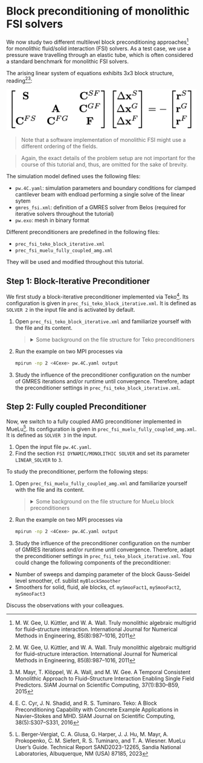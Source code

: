 # Block preconditioning of monolithic FSI solvers

We now study two different multilevel block preconditioning approaches[^1] for monolithic fluid/solid interaction (FSI) solvers. As a test case, we use a pressure wave travelling through an elastic tube, which is often considered a standard benchmark for monolithic FSI solvers.

The arising linear system of equations exhibits $3x3$ block structure, reading[^1][^2]:

![3x3 Block System of a Monolithic FSI Formulation](fsi_block_system_condensed.png)

> Note that a software implementation of monolithic FSI might use a different ordering of the fields.

> Again, the exact details of the problem setup are not important for the course of this tutorial and, thus, are omitted for the sake of brevity.

The simulation model defined uses the following files:

- `pw.4C.yaml`: simulation parameters and boundary conditions for clamped cantilever beam with endload performing a single solve of the linear sytem
- `gmres_fsi.xml`: definition of a GMRES solver from Belos (required for iterative solvers throughout the tutorial)
- `pw.exo`: mesh in binary format

Different preconditioners are predefined in the following files:

- `prec_fsi_teko_block_iterative.xml`
- `prec_fsi_muelu_fully_coupled_amg.xml`

They will be used and modified throughout this tutorial.

## Step 1: Block-Iterative Preconditioner

We first study a block-iterative preconditioner implemented via Teko[^3]. Its configuration is given in `prec_fsi_teko_block_iterative.xml`. It is defined as `SOLVER 2` in the input file and is activated by default.

1. Open `prec_fsi_teko_block_iterative.xml` and familiarize yourself with the file and its content.
   ><details>
   ><summary>Some background on the file structure for Teko preconditioners</summary>
   >
   >The list `Preconditioner` defines the overall layout of the block preconditioner:
   >
   >```xml
   ><ParameterList name="Preconditioner">
   >  <Parameter name="Type" type="string" value="Block Gauss-Seidel"/>
   >  <Parameter name="Use Upper Triangle" type="bool" value="false"/>
   >  <Parameter name="Inverse Type 1" type="string" value="Inverse1"/>
   >  <Parameter name="Inverse Type 2" type="string" value="Inverse2"/>
   >  <Parameter name="Inverse Type 3" type="string" value="Inverse3"/>
   ></ParameterList>
   >```
   >
   >In this case, it selects a `Block Gauss-Seidel` approach. Furthermore, it specifies names of lists (`Inverse1`, `Inverse2`, `Inverse3`) which provide details on how to approximate the necessary block inverses of the first, second, and third block within the 3x3 block system.
   >
   >Then, an approximate inversion of each block is specified in their own sublists. For the solid block (`Inverse1`), this reads:
   >
   >```xml
   ><!-- ===========  SINGLE FIELD PRECONDITIONER FOR SOLID ================ -->
   ><ParameterList name="Inverse1">
   >  <Parameter name="Type" type="string" value="MueLu"/>
   >  <Parameter name="multigrid algorithm" type="string" value="sa"/>
   >  <Parameter name="verbosity" type="string" value="None"/>
   >  <Parameter name="coarse: max size" type="int" value="200"/>
   >  <Parameter name="smoother: type" type="string" value="CHEBYSHEV"/>
   >  <ParameterList name="smoother: params">
   >    <Parameter name="chebyshev: degree" type="int" value="2"/>
   >    <Parameter name="chebyshev: min eigenvalue" type="double" value="1.0"/>
   >    <Parameter name="chebyshev: zero starting solution" type="bool" value="true"/>
   >  </ParameterList>
   ></ParameterList>
   >```
   >
   >It uses `MueLu` with an `sa` (smoothed aggregation) algebraic multigrid scheme and provides all other parameters to properly define a MueLu hierarchy. 
   >
   >**Note:** This part might look familiar, as it just resembles a "standard" MueLu xml file as you have already seen it in the first part of this tutorial, where we have used MueLu for a solid mechanics problem.
   >
   >Analogously, sublists `Inverse2` and `Inverse3` define approximate inversions for the fluid and ALE block, respectively.
   >
   ></details>
1. Run the example on two MPI processes via

   ```bash
   mpirun -np 2 <4Cexe> pw.4C.yaml output
   ```

1. Study the influence of the preconditioner configuration on the number of GMRES iterations and/or runtime  until convergence. Therefore, adapt the preconditioner settings in `prec_fsi_teko_block_iterative.xml`.

## Step 2: Fully coupled Preconditioner

Now, we switch to a fully coupled AMG preconditioner implemented in MueLu[^4]. Its configuration is given in `prec_fsi_muelu_fully_coupled_amg.xml`. It is defined as `SOLVER 3` in the input.

1. Open the input file `pw.4C.yaml`.
1. Find the section `FSI DYNAMIC/MONOLITHIC SOLVER` and set its parameter `LINEAR_SOLVER` to `3`.

To study the preconditioner, perform the following steps:

1. Open `prec_fsi_muelu_fully_coupled_amg.xml` and familiarize yourself with the file and its content.
   ><details>
   ><summary>Some background on the file structure for MueLu block preconditioners</summary>
   >
   > MueLu block preconditioners can be defined via MueLu's "advanced" input deck. This details all factories, i.e., building blocks of a multigrid hierarchy in sublists of the xml file. These are then processed by MueLu and stitched together to create a MueLu preconditioner.
   >
   >- The list `Factories` collects all individual factories. Factories can refer to other factories, e.g., for using the result of factory A as input for factory B. Therefore, factory A must be defined prior to factory B in the list of all factories. Other than that, the ordering of the factories is arbitrary. In this spirit, aggregation, transfer operators, or smoothers (or any other component of a MueLu hierarchy) are represented via their own sublist in the `Factories` list.
   >- The list `Hierarchy` defines the actual multigrid hiearchy based on some parameters and the factories from above.
   >
   ></details>
1. Run the example on two MPI processes via

   ```bash
   mpirun -np 2 <4Cexe> pw.4C.yaml output
   ```

1. Study the influence of the preconditioner configuration on the number of GMRES iterations and/or runtime  until convergence. Therefore, adapt the preconditioner settings in `prec_fsi_teko_block_iterative.xml`. You could change the following components of the preconditioner:

- Number of sweeps and damping parameter of the block Gauss-Seidel level smoother, cf. sublist `myBlockSmoother`
- Smoothers for solid, fluid, ale blocks, cf. `mySmooFact1`, `mySmooFact2`, `mySmooFact3`

Discuss the observations with your colleagues.

[^1]: M. W. Gee, U. Küttler, and W. A. Wall. Truly monolithic algebraic multigrid for fluid–structure interaction. International Journal for Numerical Methods in Engineering, 85(8):987–1016, 2011
[^2]: M. Mayr, T. Klöppel, W. A. Wall, and M. W. Gee. A Temporal Consistent Monolithic Approach to Fluid–Structure Interaction Enabling Single Field Predictors. SIAM Journal on Scientific Computing, 37(1):B30–B59, 2015
[^3]: E. C. Cyr, J. N. Shadid, and R. S. Tuminaro. Teko: A Block Preconditioning Capability with Concrete Example Applications in Navier–Stokes and MHD. SIAM Journal on Scientific Computing, 38(5):S307–S331, 2016
[^4]: L. Berger-Vergiat, C. A. Glusa, G. Harper, J. J. Hu, M. Mayr, A. Prokopenko, C. M. Siefert, R. S. Tuminaro, and T. A. Wiesner. MueLu User’s Guide. Technical Report SAND2023-12265, Sandia National Laboratories, Albuquerque, NM (USA) 87185, 2023
